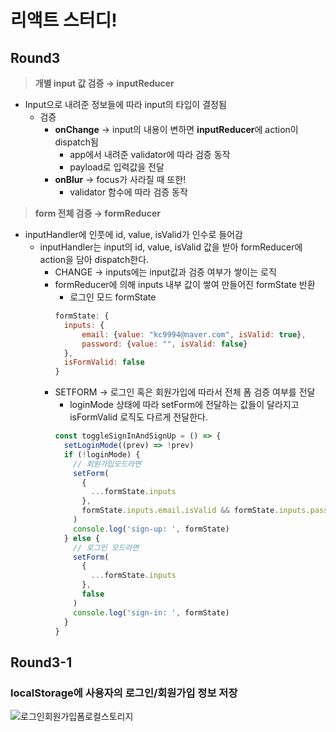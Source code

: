 # 리액트 스터디!

## Round3

> **개별 input 값 검증 → inputReducer**

- Input으로 내려준 정보들에 따라 input의 타입이 결정됨
  - 검증
    - **onChange** → input의 내용이 변하면 **inputReducer**에 action이 dispatch됨
      - app에서 내려준 validator에 따라 검증 동작
      - payload로 입력값을 전달
    - **onBlur** → focus가 사라질 때 또한!
      - validator 함수에 따라 검증 동작

> **form 전체 검증 → formReducer**

- inputHandler에 인풋에 id, value, isValid가 인수로 들어감
  - inputHandler는 input의 id, value, isValid 값을 받아 formReducer에 action을 담아 dispatch한다.
    - CHANGE → inputs에는 input값과 검증 여부가 쌓이는 로직
    - formReducer에 의해 inputs 내부 값이 쌓여 만들어진 formState 반환
      - 로그인 모드 formState
      ```jsx
      formState: {
      	inputs: {
      		email: {value: "kc9994@naver.com", isValid: true},
      		password: {value: "", isValid: false}
      	},
      	isFormValid: false
      }
      ```
    - SETFORM → 로그인 혹은 회원가입에 따라서 전체 폼 검증 여부를 전달
      - loginMode 상태에 따라 setForm에 전달하는 값들이 달라지고 isFormValid 로직도 다르게 전달한다.
      ```jsx
      const toggleSignInAndSignUp = () => {
        setLoginMode((prev) => !prev)
        if (!loginMode) {
          // 회원가입모드라면
          setForm(
            {
              ...formState.inputs
            },
            formState.inputs.email.isValid && formState.inputs.password.isValid
          )
          console.log('sign-up: ', formState)
        } else {
          // 로그인 모드라면
          setForm(
            {
              ...formState.inputs
            },
            false
          )
          console.log('sign-in: ', formState)
        }
      }
      ```

## Round3-1

### localStorage에 사용자의 로그인/회원가입 정보 저장

![로그인회원가입폼로컬스토리지](https://user-images.githubusercontent.com/90392240/181217174-f8ca8047-a58f-48a1-b9d4-8b770d0872fa.gif)
